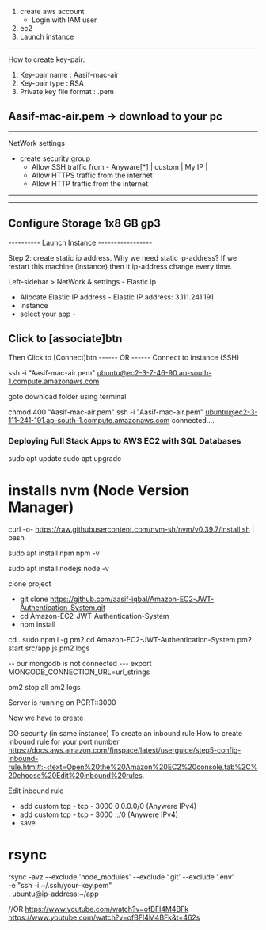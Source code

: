 1. create aws account 
    - Login with IAM user 
2. ec2 
3. Launch instance


--------------------------------------------
How to create key-pair:
1. Key-pair name : Aasif-mac-air
2. Key-pair type : RSA
3. Private key file format : .pem

Aasif-mac-air.pem -> download to your pc
--------------------------------------------

--------------------------------------------
NetWork settings
 - create security group
    - Allow SSH traffic from - Anyware[*] | custom | My IP |
    - Allow HTTPS traffic from the internet
    - Allow HTTP traffic from the internet
--------------------------------------------

--------------------------------------------
Configure Storage
1x8 GB gp3
--------------------------------------------

---------- Launch Instance -----------------


Step 2: create static ip address.
Why we need static ip-address?
If we restart this machine (instance) then it ip-address change every time.

Left-sidebar > NetWork & settings - Elastic ip 
 - Allocate Elastic IP address - 
 Elastic IP address: 3.111.241.191
 - Instance
 - select your app -

 Click to [associate]btn
------------------------------------------------------------------------------

Then Click to [Connect]btn
------ OR ------
Connect to instance (SSH)

ssh -i "Aasif-mac-air.pem" ubuntu@ec2-3-7-46-90.ap-south-1.compute.amazonaws.com

goto download folder using terminal

chmod 400 "Aasif-mac-air.pem"
ssh -i "Aasif-mac-air.pem" ubuntu@ec2-3-111-241-191.ap-south-1.compute.amazonaws.com
connected....

### Deploying Full Stack Apps to AWS EC2 with SQL Databases
sudo apt update
sudo apt upgrade

# installs nvm (Node Version Manager)
curl -o- https://raw.githubusercontent.com/nvm-sh/nvm/v0.39.7/install.sh | bash

sudo apt install npm
npm -v

sudo apt install nodejs
node -v

clone project
- git clone https://github.com/aasif-iqbal/Amazon-EC2-JWT-Authentication-System.git
- cd Amazon-EC2-JWT-Authentication-System
- npm install

cd..
sudo npm i -g pm2
cd Amazon-EC2-JWT-Authentication-System
pm2 start src/app.js
pm2 logs

-- our mongodb is not connected ---
export MONGODB_CONNECTION_URL=url_strings

pm2 stop all
pm2 logs

Server is running on PORT::3000

Now we have to create 

GO security (in same instance)
To create an inbound rule
How to create inbound rule for your port number
https://docs.aws.amazon.com/finspace/latest/userguide/step5-config-inbound-rule.html#:~:text=Open%20the%20Amazon%20EC2%20console,tab%2C%20choose%20Edit%20inbound%20rules.

Edit inbound rule
- add custom tcp - tcp - 3000  0.0.0.0/0 (Anywere IPv4)
- add custom tcp - tcp - 3000  ::/0 (Anywere IPv4)
- save

# rsync
rsync -avz --exclude 'node_modules' --exclude '.git' --exclude '.env' \
-e "ssh -i ~/.ssh/your-key.pem" \
. ubuntu@ip-address:~/app


//OR https://www.youtube.com/watch?v=ofBFl4M4BFk
https://www.youtube.com/watch?v=ofBFl4M4BFk&t=462s
